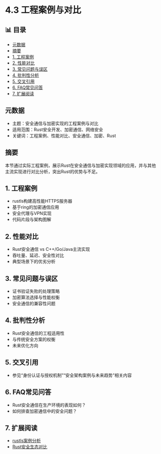 ﻿# 4.3 工程案例与对比


## 📊 目录

- [元数据](#元数据)
- [摘要](#摘要)
- [1. 工程案例](#1-工程案例)
- [2. 性能对比](#2-性能对比)
- [3. 常见问题与误区](#3-常见问题与误区)
- [4. 批判性分析](#4-批判性分析)
- [5. 交叉引用](#5-交叉引用)
- [6. FAQ常见问答](#6-faq常见问答)
- [7. 扩展阅读](#7-扩展阅读)


## 元数据

- 主题：安全通信与加密实现的工程案例与对比
- 适用范围：Rust安全开发、加密通信、网络安全
- 关键词：工程案例、性能对比、安全通信、加密、Rust

## 摘要

本节通过实际工程案例，展示Rust在安全通信与加密实现领域的应用，并与其他主流实现进行对比分析，突出Rust的优势与不足。

## 1. 工程案例

- rustls构建高性能HTTPS服务器
- 基于ring的加密通信应用
- 安全代理与VPN实现
- 代码片段与架构图解

## 2. 性能对比

- Rust安全通信 vs C++/Go/Java主流实现
- 吞吐量、延迟、安全性对比
- 典型场景下的优劣分析

## 3. 常见问题与误区

- 证书验证失败的处理策略
- 加密算法选择与性能权衡
- 安全通信的兼容性问题

## 4. 批判性分析

- Rust安全通信的工程适用性
- 与传统安全方案的权衡
- 未来优化方向

## 5. 交叉引用

- 参见“身份认证与授权机制”“安全架构案例与未来趋势”相关内容

## 6. FAQ常见问答

- Rust安全通信在生产环境的表现如何？
- 如何排查加密通信中的安全问题？

## 7. 扩展阅读

- [rustls案例分析](https://github.com/rustls/rustls)
- [Rust安全生态对比](https://github.com/rust-lang/awesome-rust#security)
